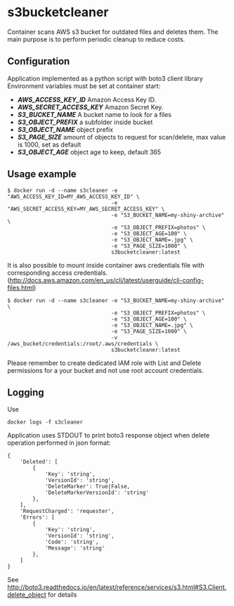 # s3bucketcleaner

Container scans AWS s3 bucket for outdated files and deletes them.
The main purpose is to perform periodic cleanup to reduce costs.

## Configuration

Application implemented as a python script with boto3 client library
Environment variables must be set at container start:

* ***AWS_ACCESS_KEY_ID*** Amazon Access Key ID.
* ***AWS_SECRET_ACCESS_KEY*** Amazon Secret Key.
* ***S3_BUCKET_NAME***  A bucket name to look for a files  
* ***S3_OBJECT_PREFIX*** a subfolder inside bucket
* ***S3_OBJECT_NAME*** object prefix
* ***S3_PAGE_SIZE*** amount of objects to request for scan/delete, max value is 1000, set as default
* ***S3_OBJECT_AGE*** object age to keep, default 365

## Usage example

```
$ docker run -d --name s3cleaner -e "AWS_ACCESS_KEY_ID=MY_AWS_ACCESS_KEY_ID" \
                                 -e "AWS_SECRET_ACCESS_KEY=MY_AWS_SECRET_ACCESS_KEY" \
                                 -e "S3_BUCKET_NAME=my-shiny-archive" \
                                 -e "S3_OBJECT_PREFIX=photos" \
                                 -e "S3_OBJECT_AGE=100" \
                                 -e "S3_OBJECT_NAME=.jpg" \
                                 -e "S3_PAGE_SIZE=1000" \
                                 s3bucketcleaner:latest
```

It is also possible to mount inside container aws credentials file with corresponding access credentials.
(http://docs.aws.amazon.com/en_us/cli/latest/userguide/cli-config-files.html)

```
$ docker run -d --name s3cleaner -e "S3_BUCKET_NAME=my-shiny-archive" \
                                 -e "S3_OBJECT_PREFIX=photos" \
                                 -e "S3_OBJECT_AGE=100" \
                                 -e "S3_OBJECT_NAME=.jpg" \
                                 -e "S3_PAGE_SIZE=1000" \
                                 -v /aws_bucket/credentials:/root/.aws/credentials \
                                 s3bucketcleaner:latest
```

Please remember to create dedicated IAM role with List and Delete permissions for a your bucket and not use root account credentials.

## Logging

Use
```
docker logs -f s3cleaner
```

Application uses STDOUT to print boto3 response object when delete operation performed in json format:
```
{
    'Deleted': [
        {
            'Key': 'string',
            'VersionId': 'string',
            'DeleteMarker': True|False,
            'DeleteMarkerVersionId': 'string'
        },
    ],
    'RequestCharged': 'requester',
    'Errors': [
        {
            'Key': 'string',
            'VersionId': 'string',
            'Code': 'string',
            'Message': 'string'
        },
    ]
}
```
See http://boto3.readthedocs.io/en/latest/reference/services/s3.html#S3.Client.delete_object for details
